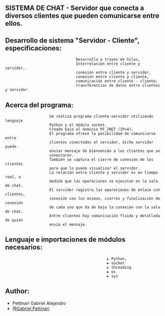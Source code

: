 
## SISTEMA DE CHAT - Servidor que conecta a diversos clientes que pueden comunicarse entre ellos.

## Desarrollo de sistema "Servidor - Cliente", especificaciones:
                                    Desarrollo a través de hilos,
                                    Interrelación entre cliente y servidor,
                                    conexión entre cliente y servidor,
                                    conexión entre cliente y cliente,
                                    comunicación entre cliente - cliente,
                                    transferencias de datos entre clientes y servidor.           

## Acerca del programa:
                        Se realiza programa cliente-servidor utilizando lenguaje 
                        Python y el módulo socket.
                        Creado bajo el dominio PF_INET (IPv4). 
                        El programa ofrece la posibilidad de comunicarse entre 
                        clientes conectados al servidor, dicho servidor puede 
                        enviar mensaje de bienvenida a los clientes que se 
                        conectaron. 
                        También se captura el cierre de conexión de los clientes 
                        para que lo pueda visualizar el servidor. 
                        La relación entre cliente y servidor es en tiempo real, a 
                        medida que las operaciones se ejecutan en la sala de chat. 
                        El servidor registra las operaciones de enlace con clientes, 
                        conexión con los mismos, cierres y finalización de conexión 
                        de cada uno que da de baja la conexión con la sala de chat. 
                        Entre clientes hay comunicación fluida y detallada de quien 
                        envía el mensaje.
                        
## Lenguaje e importaciones de módulos necesarios:
                                                  ► Python, 
                                                  ► socket
                                                  ► threading
                                                  ► os
                                                  ► sys
                        
## Author:

- Pettinari Gabriel Alejandro
- [@Gabriel Pettinari](https://github.com/GabrielPettyA)



